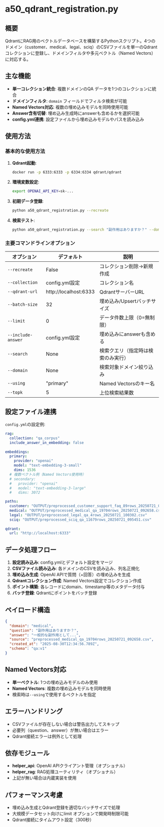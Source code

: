 # a50_qdrant_registration.py

## 概要

QdrantにRAG用のベクトルデータベースを構築するPythonスクリプト。4つのドメイン（customer、medical、legal、sciq）のCSVファイルを単一のQdrantコレクションに登録し、ドメインフィルタや多元ベクトル（Named Vectors）に対応する。

## 主な機能

- **単一コレクション統合**: 複数ドメインのQA データを1つのコレクションに統合
- **ドメインフィルタ**: `domain` フィールドでフィルタ検索が可能
- **Named Vectors対応**: 複数の埋め込みモデルを同時使用可能
- **Answer含有切替**: 埋め込み生成時にanswerも含めるかを選択可能
- **config.yml連携**: 設定ファイルから埋め込みモデルやパスを読み込み

## 使用方法

### 基本的な使用方法

1. **Qdrant起動**:
   ```bash
   docker run -p 6333:6333 -p 6334:6334 qdrant/qdrant
   ```

2. **環境変数設定**:
   ```bash
   export OPENAI_API_KEY=sk-...
   ```

3. **初期データ登録**:
   ```bash
   python a50_qdrant_registration.py --recreate
   ```

4. **検索テスト**:
   ```bash
   python a50_qdrant_registration.py --search "副作用はありますか？" --domain medical
   ```

### 主要コマンドラインオプション

| オプション | デフォルト | 説明 |
|----------|----------|------|
| `--recreate` | False | コレクション削除→新規作成 |
| `--collection` | config.yml設定 | コレクション名 |
| `--qdrant-url` | http://localhost:6333 | QdrantサーバーURL |
| `--batch-size` | 32 | 埋め込み/Upsertバッチサイズ |
| `--limit` | 0 | データ件数上限（0=無制限）|
| `--include-answer` | config.yml設定 | 埋め込みにanswerも含める |
| `--search` | None | 検索クエリ（指定時は検索のみ実行）|
| `--domain` | None | 検索対象ドメイン絞り込み |
| `--using` | "primary" | Named Vectorsのキー名 |
| `--topk` | 5 | 上位検索結果数 |

## 設定ファイル連携

`config.yml`の設定例:

```yaml
rag:
  collection: "qa_corpus"
  include_answer_in_embedding: false
  
embeddings:
  primary:
    provider: "openai"
    model: "text-embedding-3-small"
    dims: 1536
  # 複数ベクトル例（Named Vectors使用時）
  # secondary:
  #   provider: "openai" 
  #   model: "text-embedding-3-large"
  #   dims: 3072

paths:
  customer: "OUTPUT/preprocessed_customer_support_faq_89rows_20250721_092004.csv"
  medical: "OUTPUT/preprocessed_medical_qa_19704rows_20250721_092658.csv"
  legal: "OUTPUT/preprocessed_legal_qa_4rows_20250721_100302.csv"
  sciq: "OUTPUT/preprocessed_sciq_qa_11679rows_20250721_095451.csv"
  
qdrant:
  url: "http://localhost:6333"
```

## データ処理フロー

1. **設定読み込み**: config.ymlとデフォルト設定をマージ
2. **CSVファイル読み込み**: 各ドメインのCSVを読み込み、列名正規化
3. **埋め込み生成**: OpenAI APIで質問（+回答）の埋め込みを生成
4. **Qdrantコレクション作成**: Named Vectors設定でコレクション作成
5. **ポイント構築**: 各レコードにdomain、timestamp等のメタデータ付与
6. **バッチ登録**: Qdrantにポイントをバッチ登録

## ペイロード構造

```json
{
  "domain": "medical",
  "question": "副作用はありますか？",
  "answer": "一般的な副作用として...",
  "source": "preprocessed_medical_qa_19704rows_20250721_092658.csv",
  "created_at": "2025-08-30T12:34:56.789Z",
  "schema": "qa:v1"
}
```

## Named Vectors対応

- **単一ベクトル**: 1つの埋め込みモデルのみ使用
- **Named Vectors**: 複数の埋め込みモデルを同時使用
- 検索時は`--using`で使用するベクトルを指定

## エラーハンドリング

- CSVファイルが存在しない場合は警告出力してスキップ
- 必要列（question、answer）が無い場合はエラー
- Qdrant接続エラーは例外として処理

## 依存モジュール

- **helper_api**: OpenAI APIクライアント管理（オプショナル）
- **helper_rag**: RAG処理ユーティリティ（オプショナル）
- 上記が無い場合は内蔵実装を使用

## パフォーマンス考慮

- 埋め込み生成とQdrant登録を適切なバッチサイズで処理
- 大規模データセット向けにlimit オプションで開発時制限可能
- Qdrant接続にタイムアウト設定（300秒）